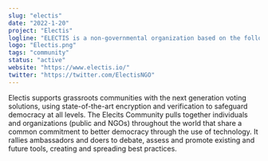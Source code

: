```yaml
---
slug: "electis"
date: "2022-1-20"
project: "Electis"
logline: "ELECTIS is a non-governmental organization based on the following principles: non-profit, open-source, and politically and philosophically neutral."
logo: "Electis.png"
tags: "community"
status: "active"
website: "https://www.electis.io/"
twitter: "https://twitter.com/ElectisNGO"
---
```


Electis supports grassroots communities with the next generation voting solutions, using state-of-the-art encryption and verification to safeguard democracy at all levels. The Elecits Community pulls together individuals and organizations (public and NGOs) throughout the world that share a common commitment to better democracy through the use of technology. It rallies ambassadors and doers to debate, assess and promote existing and future tools, creating and spreading best practices.
